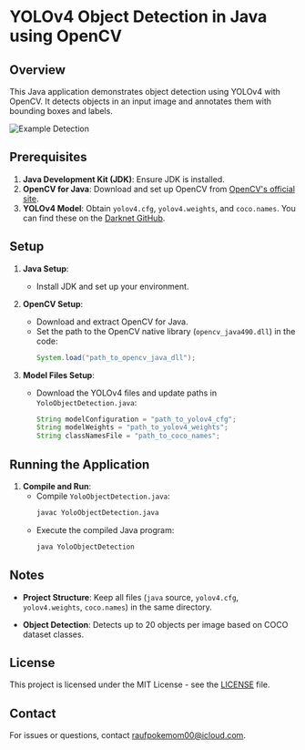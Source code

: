 # YOLOv4 Object Detection in Java using OpenCV

## Overview
This Java application demonstrates object detection using YOLOv4 with OpenCV. It detects objects in an input image and annotates them with bounding boxes and labels.

![Example Detection](example_detection.jpg)

## Prerequisites
1. **Java Development Kit (JDK)**: Ensure JDK is installed.
2. **OpenCV for Java**: Download and set up OpenCV from [OpenCV's official site](https://opencv.org/releases/).
3. **YOLOv4 Model**: Obtain `yolov4.cfg`, `yolov4.weights`, and `coco.names`. You can find these on the [Darknet GitHub](https://github.com/AlexeyAB/darknet).

## Setup
1. **Java Setup**:
   - Install JDK and set up your environment.
   
2. **OpenCV Setup**:
   - Download and extract OpenCV for Java.
   - Set the path to the OpenCV native library (`opencv_java490.dll`) in the code:
     ```java
     System.load("path_to_opencv_java_dll");
     ```

3. **Model Files Setup**:
   - Download the YOLOv4 files and update paths in `YoloObjectDetection.java`:
     ```java
     String modelConfiguration = "path_to_yolov4_cfg";
     String modelWeights = "path_to_yolov4_weights";
     String classNamesFile = "path_to_coco_names";
     ```

## Running the Application
1. **Compile and Run**:
   - Compile `YoloObjectDetection.java`:
     ```bash
     javac YoloObjectDetection.java
     ```
   - Execute the compiled Java program:
     ```bash
     java YoloObjectDetection
     ```

## Notes
- **Project Structure**: Keep all files (`java` source, `yolov4.cfg`, `yolov4.weights`, `coco.names`) in the same directory.
  
- **Object Detection**: Detects up to 20 objects per image based on COCO dataset classes.

## License
This project is licensed under the MIT License - see the [LICENSE](LICENSE) file.

## Contact
For issues or questions, contact [raufpokemom00@icloud.com](mailto:raufpokemon00@icloud.com).
